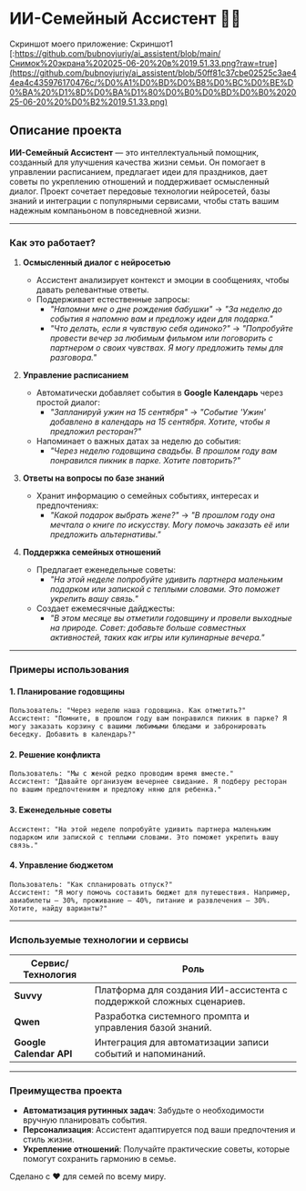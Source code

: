 
# ИИ-Семейный Ассистент 🏡✨

Скриншот моего приложение:
Скриншот1 [:https://github.com/bubnovjuriy/ai_assistent/blob/main/Снимок%20экрана%202025-06-20%20в%2019.51.33.png?raw=true](https://github.com/bubnovjuriy/ai_assistent/blob/50ff81c37cbe02525c3ae44ea4c435976170476c/%D0%A1%D0%BD%D0%B8%D0%BC%D0%BE%D0%BA%20%D1%8D%D0%BA%D1%80%D0%B0%D0%BD%D0%B0%202025-06-20%20%D0%B2%2019.51.33.png)


## Описание проекта  
**ИИ-Семейный Ассистент** — это интеллектуальный помощник, созданный для улучшения качества жизни семьи. Он помогает в управлении расписанием, предлагает идеи для праздников, дает советы по укреплению отношений и поддерживает осмысленный диалог. Проект сочетает передовые технологии нейросетей, базы знаний и интеграции с популярными сервисами, чтобы стать вашим надежным компаньоном в повседневной жизни.

---

### **Как это работает?**

1. **Осмысленный диалог с нейросетью**  
   - Ассистент анализирует контекст и эмоции в сообщениях, чтобы давать релевантные ответы.  
   - Поддерживает естественные запросы:  
     - *"Напомни мне о дне рождения бабушки"* → *"За неделю до события я напомню вам и предложу идеи для подарка."*  
     - *"Что делать, если я чувствую себя одиноко?"* → *"Попробуйте провести вечер за любимым фильмом или поговорить с партнером о своих чувствах. Я могу предложить темы для разговора."*  

2. **Управление расписанием**  
   - Автоматически добавляет события в **Google Календарь** через простой диалог:  
     - *"Запланируй ужин на 15 сентября"* → *"Событие 'Ужин' добавлено в календарь на 15 сентября. Хотите, чтобы я предложил ресторан?"*  
   - Напоминает о важных датах за неделю до события:  
     - *"Через неделю годовщина свадьбы. В прошлом году вам понравился пикник в парке. Хотите повторить?"*  

3. **Ответы на вопросы по базе знаний**  
   - Хранит информацию о семейных событиях, интересах и предпочтениях:  
     - *"Какой подарок выбрать жене?"* → *"В прошлом году она мечтала о книге по искусству. Могу помочь заказать её или предложить альтернативы."*  

4. **Поддержка семейных отношений**  
   - Предлагает еженедельные советы:  
     - *"На этой неделе попробуйте удивить партнера маленьким подарком или запиской с теплыми словами. Это поможет укрепить вашу связь."*  
   - Создает ежемесячные дайджесты:  
     - *"В этом месяце вы отметили годовщину и провели выходные на природе. Совет: добавьте больше совместных активностей, таких как игры или кулинарные вечера."*  

---

### **Примеры использования**

#### 1. Планирование годовщины  
```
Пользователь: "Через неделю наша годовщина. Как отметить?"  
Ассистент: "Помните, в прошлом году вам понравился пикник в парке? Я могу заказать корзину с вашими любимыми блюдами и забронировать беседку. Добавить в календарь?"  
```

#### 2. Решение конфликта  
```
Пользователь: "Мы с женой редко проводим время вместе."  
Ассистент: "Давайте организуем вечернее свидание. Я подберу ресторан по вашим предпочтениям и предложу няню для ребенка."  
```

#### 3. Еженедельные советы  
```
Ассистент: "На этой неделе попробуйте удивить партнера маленьким подарком или запиской с теплыми словами. Это поможет укрепить вашу связь."  
```

#### 4. Управление бюджетом  
```
Пользователь: "Как спланировать отпуск?"  
Ассистент: "Я могу помочь составить бюджет для путешествия. Например, авиабилеты — 30%, проживание — 40%, питание и развлечения — 30%. Хотите, найду варианты?"  
```

---

### **Используемые технологии и сервисы**

| Сервис/Технология | Роль                                                                 |
|-------------------|----------------------------------------------------------------------|
| **Suvvy**         | Платформа для создания ИИ-ассистента с поддержкой сложных сценариев. |
| **Qwen**          | Разработка системного промпта и управления базой знаний.            |
| **Google Calendar API** | Интеграция для автоматизации записи событий и напоминаний.       |

---

### **Преимущества проекта**

- **Автоматизация рутинных задач**: Забудьте о необходимости вручную планировать события.  
- **Персонализация**: Ассистент адаптируется под ваши предпочтения и стиль жизни.  
- **Укрепление отношений**: Получайте практические советы, которые помогут сохранить гармонию в семье.  



Сделано с ❤️ для семей по всему миру.
